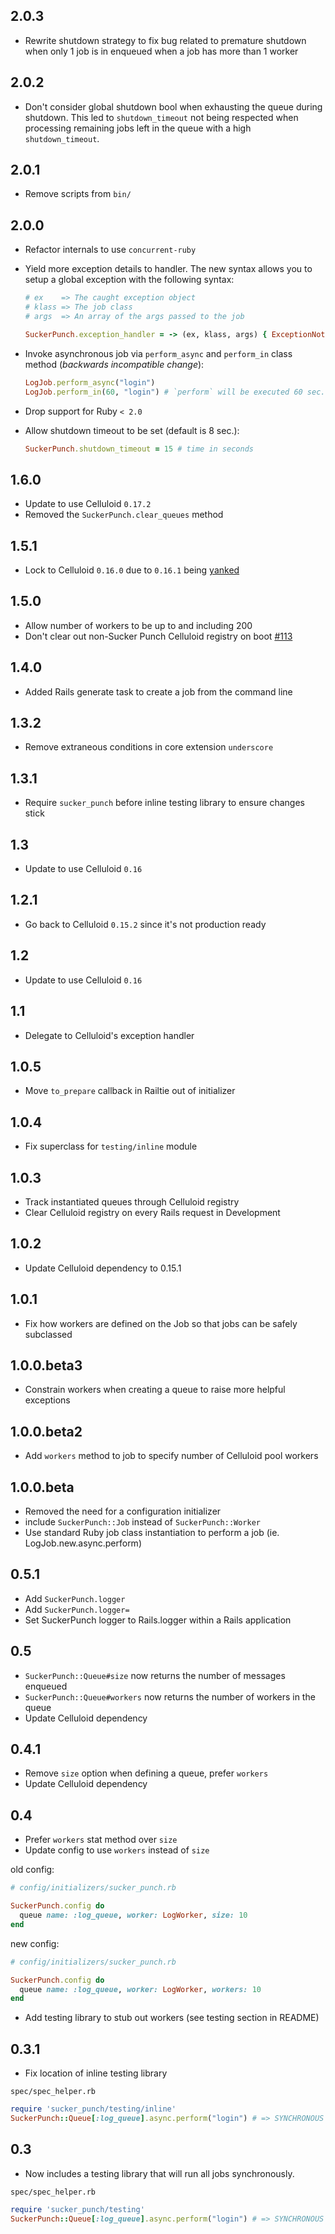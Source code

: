 2.0.3
-------
- Rewrite shutdown strategy to fix bug related to premature shutdown when only
    1 job is in enqueued when a job has more than 1 worker

2.0.2
-------
- Don't consider global shutdown bool when exhausting the queue during
  shutdown. This led to `shutdown_timeout` not being respected when
  processing remaining jobs left in the queue with a high `shutdown_timeout`.

2.0.1
-------
- Remove scripts from `bin/`

2.0.0
-------

- Refactor internals to use `concurrent-ruby`
- Yield more exception details to handler. The new syntax allows you to setup a
    global exception with the following syntax:

    ```ruby
    # ex    => The caught exception object
    # klass => The job class
    # args  => An array of the args passed to the job

    SuckerPunch.exception_handler = -> (ex, klass, args) { ExceptionNotifier.notify_exception(ex) }
    ```

- Invoke asynchronous job via `perform_async` and `perform_in` class method (*backwards
    incompatible change*):

    ```ruby
    LogJob.perform_async("login")
    LogJob.perform_in(60, "login") # `perform` will be executed 60 sec. later
    ```

- Drop support for Ruby `< 2.0`
- Allow shutdown timeout to be set (default is 8 sec.):

    ```ruby
    SuckerPunch.shutdown_timeout = 15 # time in seconds
    ```

1.6.0
--------

- Update to use Celluloid `0.17.2`
- Removed the `SuckerPunch.clear_queues` method


1.5.1
--------

- Lock to Celluloid `0.16.0` due to `0.16.1` being [yanked](https://rubygems.org/gems/celluloid/versions)

1.5.0
--------

- Allow number of workers to be up to and including 200
- Don't clear out non-Sucker Punch Celluloid registry on boot [#113](https://github.com/brandonhilkert/sucker_punch/pull/113)

1.4.0
--------

- Added Rails generate task to create a job from the command line

1.3.2
--------

- Remove extraneous conditions in core extension `underscore`

1.3.1
--------

- Require `sucker_punch` before inline testing library to ensure changes stick

1.3
--------

- Update to use Celluloid `0.16`

1.2.1
--------

- Go back to Celluloid `0.15.2` since it's not production ready

1.2
--------

- Update to use Celluloid `0.16`

1.1
--------

- Delegate to Celluloid's exception handler

1.0.5
--------

- Move `to_prepare` callback in Railtie out of initializer

1.0.4
--------

- Fix superclass for `testing/inline` module

1.0.3
--------

- Track instantiated queues through Celluloid registry
- Clear Celluloid registry on every Rails request in Development

1.0.2
--------

- Update Celluloid dependency to 0.15.1

1.0.1
--------

- Fix how workers are defined on the Job so that jobs can be safely subclassed

1.0.0.beta3
--------

- Constrain workers when creating a queue to raise more helpful exceptions

1.0.0.beta2
--------

- Add `workers` method to job to specify number of Celluloid pool workers

1.0.0.beta
--------

- Removed the need for a configuration initializer
- include `SuckerPunch::Job` instead of `SuckerPunch::Worker`
- Use standard Ruby job class instantiation to perform a job (ie. LogJob.new.async.perform)

0.5.1
--------

- Add `SuckerPunch.logger`
- Add `SuckerPunch.logger=`
- Set SuckerPunch logger to Rails.logger within a Rails application

0.5
--------

- `SuckerPunch::Queue#size` now returns the number of messages enqueued
- `SuckerPunch::Queue#workers` now returns the number of workers in the queue
- Update Celluloid dependency

0.4.1
--------

- Remove `size` option when defining a queue, prefer `workers`
- Update Celluloid dependency

0.4
-----------
- Prefer `workers` stat method over `size`
- Update config to use `workers` instead of `size`

old config:

```Ruby
# config/initializers/sucker_punch.rb

SuckerPunch.config do
  queue name: :log_queue, worker: LogWorker, size: 10
end
```

new config:

```Ruby
# config/initializers/sucker_punch.rb

SuckerPunch.config do
  queue name: :log_queue, worker: LogWorker, workers: 10
end
```
- Add testing library to stub out workers (see testing section in README)

0.3.1
-----------

- Fix location of inline testing library

`spec/spec_helper.rb`
```ruby
require 'sucker_punch/testing/inline'
SuckerPunch::Queue[:log_queue].async.perform("login") # => SYNCHRONOUS
```

0.3
-----------

- Now includes a testing library that will run all jobs synchronously.

`spec/spec_helper.rb`
```ruby
require 'sucker_punch/testing'
SuckerPunch::Queue[:log_queue].async.perform("login") # => SYNCHRONOUS
```
